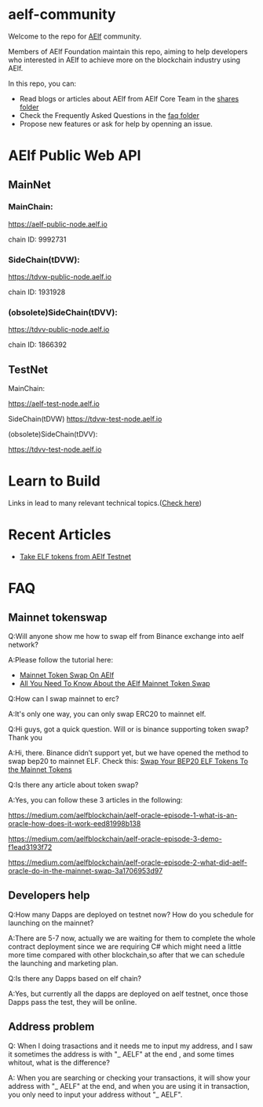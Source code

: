 # aelf-community

Welcome to the repo for [AElf](https://github.com/AElfProject/AElf) community.

Members of AElf Foundation maintain this repo, aiming to help developers who interested in AElf to achieve more on the blockchain industry using AElf. 

In this repo, you can:

- Read blogs or articles about AElf from AElf Core Team in the [shares folder](shares)
- Check the Frequently Asked Questions in the [faq folder](faq)
- Propose new features or ask for help by openning an issue.

# AElf Public Web API
## MainNet
### MainChain:

https://aelf-public-node.aelf.io

chain ID: 9992731

### SideChain(tDVW):

https://tdvw-public-node.aelf.io

chain ID: 1931928

### (obsolete)SideChain(tDVV):

https://tdvv-public-node.aelf.io

chain ID: 1866392

## TestNet

MainChain:

https://aelf-test-node.aelf.io

SideChain(tDVW)
https://tdvw-test-node.aelf.io

(obsolete)SideChain(tDVV):

https://tdvv-test-node.aelf.io

# Learn to Build

Links in lead to many relevant technical topics.([Check here](https://github.com/AElfProject/aelf-community/blob/main/guide.md))


# Recent Articles
- [Take ELF tokens from AElf Testnet](shares/take-elf-tokens-from-test-net.md)

# FAQ

## Mainnet tokenswap

Q:Will anyone show me how to swap elf from Binance exchange into aelf network?

A:Please follow the tutorial here: 
- [Mainnet Token Swap On AElf](https://medium.com/aelfblockchain/mainnet-token-swap-on-aelf-website-official-tutorial-8c1e1181daa0) 
- [All You Need To Know About the AElf Mainnet Token Swap](https://medium.com/aelfblockchain/q-a-all-you-need-to-know-about-the-aelf-mainnet-token-swap-9b6f16f2f334)

Q:How can I swap mainnet to erc?

A:It's only one way, you can only swap ERC20 to mainnet elf.

Q:Hi guys, got a quick question. Will or is binance supporting token swap? Thank you

A:Hi, there. Binance didn’t support yet, but we have opened the method to swap bep20 to mainnet ELF. Check this: [Swap Your BEP20 ELF Tokens To the Mainnet Tokens](https://aelfblockchain.medium.com/tutorial-swap-your-bep20-elf-tokens-to-the-mainnet-tokens-3aed40cdb1af)

Q:Is there any article about token swap?

A:Yes, you can follow these 3 articles in the following:

https://medium.com/aelfblockchain/aelf-oracle-episode-1-what-is-an-oracle-how-does-it-work-eed81998b138

https://medium.com/aelfblockchain/aelf-oracle-episode-3-demo-f1ead3193f72

https://medium.com/aelfblockchain/aelf-oracle-episode-2-what-did-aelf-oracle-do-in-the-mainnet-swap-3a1706953d97

## Developers help

Q:How many Dapps are deployed on testnet now? How do you schedule for launching on the mainnet?

A:There are 5-7 now, actually we are waiting for them to complete the whole contract deployment since we are requiring C# which might need a little more time compared with other blockchain,so after that we can schedule the launching and marketing plan.

Q:Is there any Dapps based on elf chain?

A:Yes, but currently all the dapps are deployed on aelf testnet, once those Dapps pass the test, they will be online.


## Address problem

Q: When I doing trasactions and it needs me to input my address, and I saw it sometimes the address is with "_ AELF" at the end , and some times whitout, what is the difference?

A: When you are searching or checking your transactions, it will show your address with "_ AELF" at the end, and when you are using it in transaction, you only need to input your address without "_ AELF".
